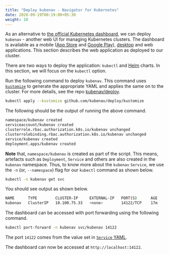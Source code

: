 ```yaml
---
title: "Deploy kubenav - Navigator for Kubernetes"
date: 2020-09-19T00:19:00+05:30
weight: 10
---
```


As an alternative to [the official Kubernetes dashboard](https://kubernetes.io/docs/tasks/access-application-cluster/web-ui-dashboard/), we can deploy `kubenav` - another web UI for managing Kubernetes clusters. The dashboard is available as a mobile ([App Store](https://apps.apple.com/us/app/kubenav/id1494512160) and [Google Play](https://play.google.com/store/apps/details?id=io.kubenav.kubenav)), [desktop](https://github.com/kubenav/kubenav/releases) and web applications. This section describes the web application as deployed to our cluster.

There are two ways to deploy the application: `kubectl` and [Helm](https://helm.sh) charts. In this section, we will focus on the `kubectl` option.

Run the following command to deploy `kubenav`. This command uses [`kustomize`](https://kustomize.io/) to generate the appropriate YAML and applies the same on to the cluster. For more details, see the repo [kubenav/deploy](https://github.com/kubenav/deploy).

```bash
kubectl apply --kustomize github.com/kubenav/deploy/kustomize
```

The following should be the output of running the above command.

```bash
namespace/kubenav created
serviceaccount/kubenav created
clusterrole.rbac.authorization.k8s.io/kubenav unchanged
clusterrolebinding.rbac.authorization.k8s.io/kubenav unchanged
service/kubenav created
deployment.apps/kubenav created
```

**Note** that, `namespace/kubenav` is created as part of the script. This means, artefacts such as `Deployment`, `Service` and others are also created in the `kubenav` namespace.  Thus, to know more about the `kubenav` `Service`, we use the `-n` (or, `--namespace`) flag for our `kubectl` command as shown below.

```bash
kubectl -n kubenav get svc
```

You should see output as shown below.

```bash
NAME      TYPE        CLUSTER-IP     EXTERNAL-IP   PORT(S)      AGE
kubenav   ClusterIP   10.100.75.33   <none>        14122/TCP    17m
```

The dashboard can be accessed with port forwarding using the following command.

```bash
kubectl port-forward -n kubenav svc/kubenav 14122
```

The port `14122` comes from the value set in [`Service` YAML](https://github.com/kubenav/deploy/blob/master/kustomize/service.yaml).

The dashboard can now be accessed at `http://localhost:14122`.
